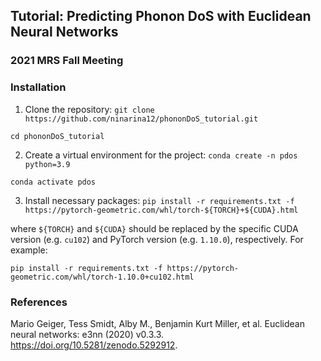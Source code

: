 ## Tutorial: Predicting Phonon DoS with Euclidean Neural Networks
### 2021 MRS Fall Meeting

### Installation
1. Clone the repository:
`git clone https://github.com/ninarina12/phononDoS_tutorial.git`

`cd phononDoS_tutorial`

2. Create a virtual environment for the project:
`conda create -n pdos python=3.9`

`conda activate pdos`

3. Install necessary packages:
`pip install -r requirements.txt -f https://pytorch-geometric.com/whl/torch-${TORCH}+${CUDA}.html`

where `${TORCH}` and `${CUDA}` should be replaced by the specific CUDA version (e.g. `cu102`) and PyTorch version (e.g. `1.10.0`), respectively. For example:

`pip install -r requirements.txt -f https://pytorch-geometric.com/whl/torch-1.10.0+cu102.html`

### References
Mario Geiger, Tess Smidt, Alby M., Benjamin Kurt Miller, et al. Euclidean neural networks: e3nn (2020) v0.3.3. https://doi.org/10.5281/zenodo.5292912.